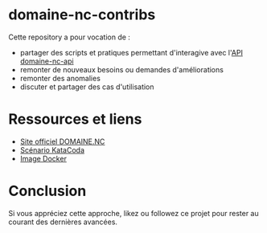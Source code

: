 # domaine-nc-contribs

Cette repository a pour vocation de : 

- partager des scripts et pratiques permettant d'interagive avec l'[API domaine-nc-api](https://hub.docker.com/r/optnc/domaine-nc-api)
- remonter de nouveaux besoins ou demandes d'améliorations
- remonter des anomalies
- discuter et partager des cas d'utilisation

# Ressources et liens

- [Site officiel DOMAINE.NC](https://www.domaine.nc/)
- [Scénario KataCoda](https://www.katacoda.com/opt-labs/courses/domaine-nc/discover)
- [Image Docker](https://hub.docker.com/r/optnc/domaine-nc-api)

# Conclusion

Si vous appréciez cette approche, likez ou followez ce projet pour rester au courant des dernières avancées.

